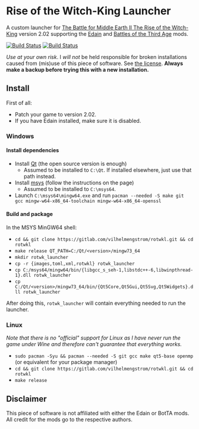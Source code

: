 # Rise of the Witch-King Launcher

A custom launcher for [The Battle for Middle Earth II The Rise of the Witch-King](https://bfme.fandom.com/wiki/The_Rise_of_the_Witch-king) version 2.02 supporting the [Edain](https://www.moddb.com/mods/edain-mod) and [Battles of the Third Age](https://moddb.com/mods/battles-of-the-third-age) mods.

[![Build Status](https://gitlab.com/vilhelmengstrom/rotwkl/badges/master/build.svg)](https://gitlab.com/vilhelmengstrom/rotwkl/commits/master)
[![Build Status](https://ci.appveyor.com/api/projects/status/csbvmnmcfs5xvc33?svg=true)](https://ci.appveyor.com/project/Vilhelmengstrom/rotwkl)

_Use at your own risk_. I _will not_ be held responsible for broken installations caused from (mis)use of this piece of software. See [the license](LICENSE). **Always make a backup before trying this with a new installation.**

## Install

First of all:
 - Patch your game to version 2.02.
 - If you have Edain installed, make sure it is disabled.

### Windows


#### Install dependencies

 - Install [Qt](https://www.qt.io) (the open source version is enough)
    - Assumed to be installed to `C:\Qt`. If installed elsewhere, just use that path instead.
 - Install [msys](https://www.msys2.org) (follow the instructions on the page)
    - Assumed to be installed to `C:\msys64`.
 - Launch `C:\msys64\mingw64.exe` and run `pacman --needed -S make git gcc mingw-w64-x86_64-toolchain mingw-w64-x86_64-openssl`

#### Build and package

In the MSYS MinGW64 shell:
 - `cd && git clone https://gitlab.com/vilhelmengstrom/rotwkl.git && cd rotwkl`
 - `make release QT_PATH=C:/Qt/<version>/mingw73_64`
 - `mkdir rotwk_launcher`
 - `cp -r {images,toml,xml,rotwkl} rotwk_launcher`
 - `cp C:/msys64/mingw64/bin/{libgcc_s_seh-1,libstdc++-6,libwinpthread-1}.dll rotwk_launcher`
 - `cp C:/Qt/<version>/mingw73_64/bin/{Qt5Core,Qt5Gui,Qt5Svg,Qt5Widgets}.dll rotwk_launcher`

After doing this, `rotwk_launcher` will contain everything needed to run the launcher.


### Linux

*Note that there is no "official" support for Linux as I have never run the game under Wine and therefore can't guarantee that everything works.*

 - `sudo pacman -Syu && pacman --needed -S git gcc make qt5-base openmp` (or equivalent for your package manager)
 - `cd && git clone https://gitlab.com/vilhelmengstrom/rotwkl.git && cd rotwkl`
 - `make release`

## Disclaimer

This piece of software is not affiliated with either the Edain or BotTA mods. All credit for the mods go to the respective authors.

